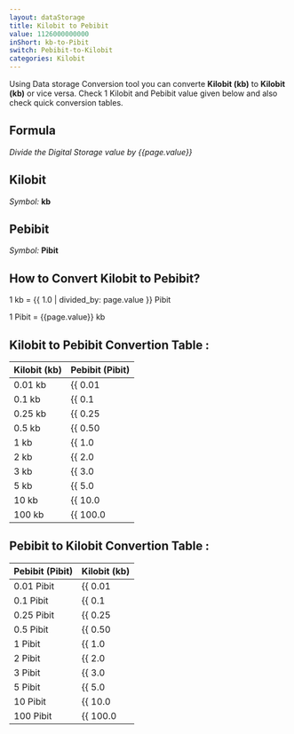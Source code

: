 ```yaml
---
layout: dataStorage
title: Kilobit to Pebibit
value: 1126000000000
inShort: kb-to-Pibit
switch: Pebibit-to-Kilobit
categories: Kilobit
---
```


Using Data storage Conversion tool you can converte **Kilobit (kb)** to **Kilobit (kb)** or vice versa. Check 1 Kilobit and Pebibit value given below and also check quick conversion tables.

## Formula
*Divide the Digital Storage value by {{page.value}}*

## Kilobit
*Symbol:* **kb**

## Pebibit
*Symbol:* **Pibit**

## How to Convert Kilobit to Pebibit?

1 kb = {{ 1.0 | divided_by: page.value }} Pibit

1 Pibit = {{page.value}} kb


## Kilobit to Pebibit Convertion Table :

| Kilobit (kb) | Pebibit (Pibit) |
| ---- | ---- |
| 0.01 kb | {{ 0.01 | divided_by: page.value }} Pibit |
| 0.1 kb | {{ 0.1 | divided_by: page.value }} Pibit |
| 0.25 kb | {{ 0.25 | divided_by: page.value }} Pibit |
| 0.5 kb | {{ 0.50 | divided_by: page.value }} Pibit |
| 1 kb | {{ 1.0 | divided_by: page.value }} Pibit |
| 2 kb | {{ 2.0 | divided_by: page.value }} Pibit |
| 3 kb | {{ 3.0 | divided_by: page.value }} Pibit |
| 5 kb | {{ 5.0 | divided_by: page.value }} Pibit |
| 10 kb | {{ 10.0 | divided_by: page.value }} Pibit |
| 100 kb | {{ 100.0 | divided_by: page.value }} Pibit |

## Pebibit to Kilobit Convertion Table :

| Pebibit (Pibit) | Kilobit (kb) |
| ---- | ---- |
| 0.01 Pibit | {{ 0.01 | times: page.value }} kb |
| 0.1 Pibit | {{ 0.1 | times: page.value }} kb |
| 0.25 Pibit | {{ 0.25 | times: page.value }} kb |
| 0.5 Pibit | {{ 0.50 | times: page.value }} kb |
| 1 Pibit | {{ 1.0 | times: page.value }} kb |
| 2 Pibit | {{ 2.0 | times: page.value }} kb |
| 3 Pibit | {{ 3.0 | times: page.value }} kb |
| 5 Pibit | {{ 5.0 | times: page.value }} kb |
| 10 Pibit | {{ 10.0 | times: page.value }} kb |
| 100 Pibit | {{ 100.0 | times: page.value }} kb |


<script>
document.getElementById('selectInput')[2].selected = true
document.getElementById('selectOutput')[19].selected = true
</script>
